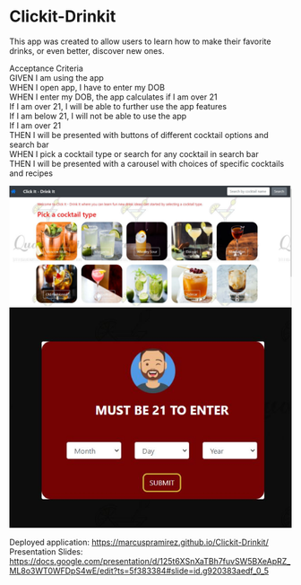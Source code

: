 # Clickit-Drinkit

This app was created to allow users to learn how to make their favorite drinks, or even better, discover new ones.  





Acceptance Criteria  
GIVEN I am using the app  
WHEN I open app, I have to enter my DOB  
WHEN I enter my DOB, the app calculates if I am over 21  
If I am over 21, I will be able to further use the app features  
If I am below 21, I will not be able to use the app  
If I am over 21  
THEN I will be presented with buttons of different cocktail options and search bar  
WHEN I pick a cocktail type or search for any cocktail in search bar  
THEN I will be presented with a carousel with choices of specific cocktails and recipes  

![Alt text](/assets/images/initialPage.JPG?raw=true "Initial Page")
![Alt text](/assets/images/ageValidation.JPG?raw=true "ageValidation")

Deployed application: https://marcuspramirez.github.io/Clickit-Drinkit/  
Presentation Slides: https://docs.google.com/presentation/d/125t6XSnXaTBh7fuvSW5BXeApRZ_ML8o3WT0WFDpS4wE/edit?ts=5f383384#slide=id.g920383aedf_0_5

